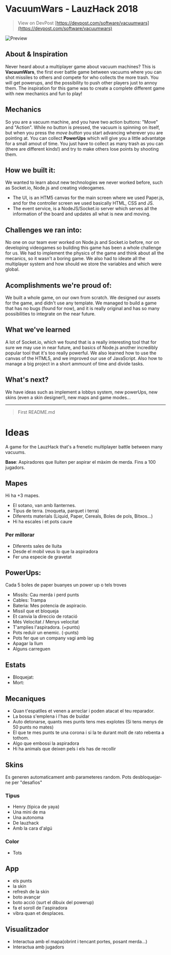 # VacuumWars - LauzHack 2018
> View on DevPost [https://devpost.com/software/vacuumwars](https://devpost.com/software/vacuumwars)

![Preview](https://challengepost-s3-challengepost.netdna-ssl.com/photos/production/software_photos/000/728/612/datas/gallery.jpg)
## About & Inspiration

Never heard about a multiplayer game about vacuum machines? This is **VacuumWars**, the first ever battle game between vacuums where you can shot missiles to others and compete for who collects the more trash. You will get powerups, and the possibility to push other players just to annoy them. The inspiration for this game was to create a complete different game with new mechanics and fun to play!

## Mechanics

So you are a vacuum machine, and you have two action buttons: "Move" and "Action". While no button is pressed, the vacuum is spinning on itself, but when you press the *move button* you start advancing wherever you are pointing at. You can collect **PowerUps** which will give you a little advantatge for a small amout of time. You just have to collect as many trash as you can (there are different kinds!) and try to make others lose points by shooting them.

## How we built it:

We wanted to learn about new technologies we never worked before, such as Socket.io, Node.js and creating videogames.

- The UI, is an HTM5 canvas for the main screen where we used Paper.js, and for the controller screen we used basically HTML, CSS and JS.
- The event service, is a NodeJS/Socket.io server which serves all the information of the board and updates all what is new and moving.

## Challenges we ran into:

No one on our team ever worked on Node.js and Socket.io before, nor on developing videogames so building this game has been a whole challenge for us. We had to implement the physics of the game and think about all the mecanics, so it wasn't a boring game. We also had to ideate all the multiplayer system and how should we store the variables and which were global.

## Acomplishments we're proud of:

We built a whole game, on our own from scratch. We designed our assets for the game, and didn't use any template. We managed to build a game that has no bugs (found for now), and it is really original and has so many possibilities to integrate on the near future.

## What we've learned

A lot of Socket.io, which we found that is a really interesting tool that for sure we may use in near future, and basics of Node.js another incredibly popular tool that it's too really powerful. We also learned how to use the canvas of the HTML5, and we improved our use of JavaScript. Also how to manage a big project in a short ammount of time and divide tasks.

## What's next?

We have ideas such as implement a lobbys system, new powerUps, new skins (even a skin designer!), new maps and game modes...




---------
> First README.md
# Ideas
A game for the LauzHack that's a frenetic multiplayer battle between many vacuums.

**Base**: Aspiradores que lluiten per aspirar el màxim de merda. Fins a 100 jugadors.

## Mapes
Hi ha +3 mapes.
- El sotano, van amb llanternes.
- Tipus de terra. (moqueta, parquet i terra)
- Diferents materials (Liquid, Paper, Cereals, Boles de pols, Bitxos...)
- Hi ha escales i et pots caure

### Per millorar
- Diferents sales de lluita
- Desde el mobil veus lo que la aspiradora
- Fer una especie de gravetat

## PowerUps:
Cada 5 boles de paper buanyes un power up o tels troves

- Missils: Cau merda i perd punts
- Cables: Trampa
- Bateria: Mes potencia de aspiracio.
- Missil que et bloqueja
- Et canvia la direccio de rotació
- Més Velocitat / Menys velocitat
- T'amplies l'aspiradora. (+punts)
- Pots reduïr un enemic. (-punts)
- Pots fer que un company vagi amb lag
- Apagar la llum
- Alguns carreguen

## Estats
- Bloquejat:
- Mort: 


## Mecaniques

- Quan t'espatlles et venen a arreclar i poden atacat el teu reparador.
- La bossa s'emplena i l'has de buidar
- Auto detonarse, quants mes punts tens mes explotes (Si tens menys de 50 punts no mates)
- El que te mes punts te una corona i si la te durant molt de rato rebenta a tothom.
- Algo que embossi la aspiradora 
- Hi ha animals que deixen pels i els has de recollir


## Skins
Es generen automaticament amb parameteres random.
Pots desbloquejar-ne per "desafios"

### Tipus
- Henry (tipica de yaya)
- Una mini de ma
- Una autonoma
- De lauzhack
- Amb la cara d'algú

### Color
- Tots

## App
- els punts
- la skin
- refresh de la skin
- boto avançar
- boto acció (surt el dibuix del powerup)
- fa el soroll de l'aspiradora
- vibra quan et desplaces.

## Visualitzador
- Interactua amb el mapa(obrint i tencant portes, posant merda...)
- Interactua amb jugadors